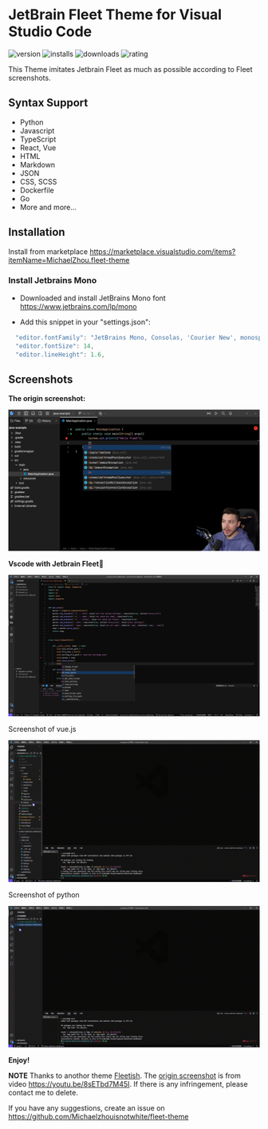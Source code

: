 # JetBrain Fleet Theme for Visual Studio Code

![version](https://vsmarketplacebadge.apphb.com/version/MichaelZhou.fleet-theme.svg)
![installs](https://vsmarketplacebadge.apphb.com/installs/MichaelZhou.fleet-theme.svg)
![downloads](https://vsmarketplacebadge.apphb.com/downloads/MichaelZhou.fleet-theme.svg)
![rating](https://vsmarketplacebadge.apphb.com/rating-star/MichaelZhou.fleet-theme.svg)

This Theme imitates Jetbrain Fleet as much as possible according to Fleet screenshots.

## Syntax Support

- Python
- Javascript
- TypeScript
- React, Vue
- HTML
- Markdown
- JSON
- CSS, SCSS
- Dockerfile
- Go
- More and more...

## Installation

Install from marketplace <https://marketplace.visualstudio.com/items?itemName=MichaelZhou.fleet-theme>

### Install Jetbrains Mono

- Downloaded and install JetBrains Mono font <https://www.jetbrains.com/lp/mono>

- Add this snippet in your "settings.json":

```js
  "editor.fontFamily": "JetBrains Mono, Consolas, 'Courier New', monospace",
  "editor.fontSize": 14,
  "editor.lineHeight": 1.6,
```

## Screenshots

**The origin screenshot:**

![origin](.github/origin.png)

**Vscode with Jetbrain Fleet🚀**

![fleet](.github/screenshots03.png)

Screenshot of vue.js

![gif1](.github/workspace-gif.gif)

Screenshot of python

![gif2](.github/workspace-gif2.gif)

**Enjoy!**

**NOTE** Thanks to anothor theme [Fleetish](https://github.com/krfl/fleetish-vscode). The [origin screenshot](https://youtu.be/8sETbd7M45I) is from video <https://youtu.be/8sETbd7M45I>. If there is any infringement, please contact me to delete.

If you have any suggestions, create an issue on <https://github.com/Michaelzhouisnotwhite/fleet-theme>
